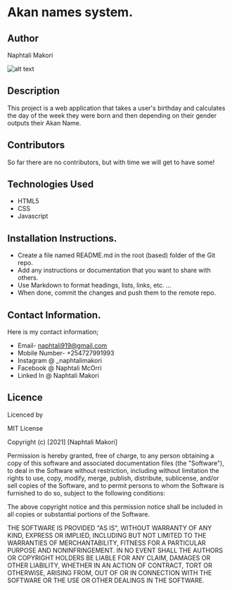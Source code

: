 # Akan names system.
## Author
Naphtali Makori

![alt text](https://scontent.fnbo2-1.fna.fbcdn.net/v/t1.6435-9/78876733_799410547175390_6933276271828795392_n.jpg?_nc_cat=105&ccb=1-3&_nc_sid=8bfeb9&_nc_ohc=mnGJ1A-K3BoAX_HHYsm&_nc_ht=scontent.fnbo2-1.fna&oh=90d78e87b361b7bb7e1a07f962b3cdc3&oe=60C8E47B)



## Description
This project is a web application that takes a user's birthday and calculates the day of the week they were born and then depending on their gender outputs their Akan Name.

## Contributors
So far there are no contributors, but with time we will get to have some!

## Technologies Used
* HTML5
* CSS
* Javascript

## Installation Instructions.
* Create a file named README.md in the root (based) folder of the Git repo.
* Add any instructions or documentation that you want to share with others. 
* Use Markdown to format headings, lists, links, etc. ...
* When done, commit the changes and push them to the remote repo.

## Contact Information.
Here is my contact information;
* Email- naphtali919@gmail.com
* Mobile Number- +254727991993
* Instagram @ _naphtalimakori
* Facebook @ Naphtali McOrri
* Linked In @ Naphtali Makori
## Licence
Licenced by

MIT License

Copyright (c) [2021] [Naphtali Makori]

Permission is hereby granted, free of charge, to any person obtaining a copy
of this software and associated documentation files (the "Software"), to deal
in the Software without restriction, including without limitation the rights
to use, copy, modify, merge, publish, distribute, sublicense, and/or sell
copies of the Software, and to permit persons to whom the Software is
furnished to do so, subject to the following conditions:

The above copyright notice and this permission notice shall be included in all
copies or substantial portions of the Software.

THE SOFTWARE IS PROVIDED "AS IS", WITHOUT WARRANTY OF ANY KIND, EXPRESS OR
IMPLIED, INCLUDING BUT NOT LIMITED TO THE WARRANTIES OF MERCHANTABILITY,
FITNESS FOR A PARTICULAR PURPOSE AND NONINFRINGEMENT. IN NO EVENT SHALL THE
AUTHORS OR COPYRIGHT HOLDERS BE LIABLE FOR ANY CLAIM, DAMAGES OR OTHER
LIABILITY, WHETHER IN AN ACTION OF CONTRACT, TORT OR OTHERWISE, ARISING FROM,
OUT OF OR IN CONNECTION WITH THE SOFTWARE OR THE USE OR OTHER DEALINGS IN THE
SOFTWARE.
